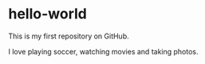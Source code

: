 # hello-world
This is my first repository on GitHub.

I love playing soccer, watching movies and taking photos.
